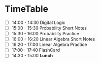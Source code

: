 

# TimeTable

- [ ] 14:00 - 14:30 Digital Logic
- [ ] 15:00 - 15:30 Probability Short Notes
- [ ] 15:30 - 16:00 Probability Practice
- [ ] 16:00 - 16:20 Linear Algebra Short Notes
- [ ] 16:20 - 17:00 Linear Algebra Practice
- [ ] 17:00 - 17:40 FlashCard
- [ ] 14:30 - 15:00 **Lunch**